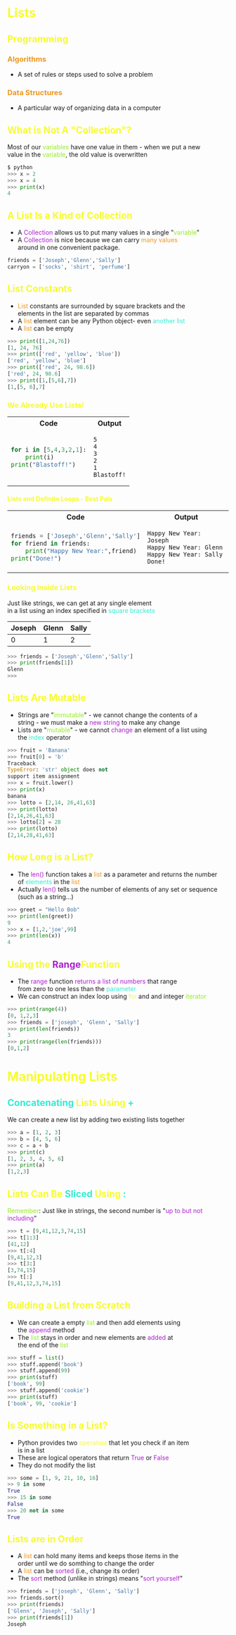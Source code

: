 # <span style="color:#f6fc2d">Lists</span>

## <span style="color:#f6fc2d">Programming</span>

### <span style="color:#ed971f">Algorithms</span>

- A set of rules or steps used to solve a problem

### <span style="color:#ed971f">Data Structures</span>

- A particular way of organizing data in a computer

## <span style="color:#f6fc2d">What is Not A "Collection"?</span>

Most of our <span style="color: #94ed1f">variables</span> have one value in them - when we put a new <br>
value in the <span style="color: #94ed1f">variable</span>, the old value is overwritten

```python
$ python
>>> x = 2
>>> x = 4
>>> print(x)
4
```

## <span style="color:#f6fc2d">A List Is a Kind of Collection</span>

- A <span style="color:#ae1fd1">Collection</span> allows us to put many values in a single "<span style="color: #94ed1f">variable</span>"
- A <span style="color:#ae1fd1">Collection</span> is nice because we can carry <span style="color:#ed971f">many values</span><br>
  around in one convenient package.

```python
friends = ['Joseph','Glenn','Sally']
carryon = ['socks', 'shirt', 'perfume']
```

## <span style="color:#f6fc2d">List Constants</span>

- <span style="color:#ed971f">List</span> constants are surrounded by square brackets and the<br>
  elements in the list are separated by commas
- A <span style="color:#ed971f">list</span> element can be any Python object- even <span style="color:#34ebd2">another list</span>
- A <span style="color:#ed971f">list</span> can be empty

```python
>>> print([1,24,76])
[1, 24, 76]
>>> print(['red', 'yellow', 'blue'])
['red', 'yellow', 'blue']
>>> print(['red', 24, 98.6])
['red', 24, 98.6]
>>> print([1,[5,6],7])
[1,[5, 6],7]
```

### <span style="color:#f6fc2d">We Already Use Lists!</span>

<table>
<tr>
<th>Code</th>
<th>Output</th>
</tr>
<tr>
<td>

```python
for i in [5,4,3,2,1]:
    print(i)
print("Blastoff!")
```

</td>
<td>

```
5
4
3
2
1
Blastoff!
```

</td>
</tr>
</table>

#### <span style="color:#f6fc2d">Lists and Definite Loops - Best Pals</span>

<table>
<tr>
<th>Code</th>
<th>Output</th>
</tr>
<tr>
<td>

```python
friends = ['Joseph','Glenn','Sally']
for friend in friends:
    print("Happy New Year:",friend)
print("Done!")
```

</td>
<td>

```
Happy New Year: Joseph
Happy New Year: Glenn
Happy New Year: Sally
Done!
```

</td>
</tr>
</table>

### <span style="color:#f6fc2d">Looking Inside Lists</span>

Just like strings, we can get at any single element<br>
in a list using an index specified in <span style="color:#34ebd2">square brackets</span>

| Joseph | Glenn | Sally |
| ------ | ----- | ----- |
| 0      | 1     | 2     |

```python
>>> friends = ['Joseph','Glenn','Sally']
>>> print(friends[1])
Glenn
>>>
```

## <span style="color:#f6fc2d">Lists Are Mutable</span>

- Strings are "<span style="color: #94ed1f">immutable</span>" - we cannot change the contents of a <br>
  string - we must make a <span style="color:#ae1fd1">new string</span> to make any change
- Lists are "<span style="color: #94ed1f">mutable</span>" - we cannot <span style="color:#ae1fd1">change</span> an element of a list using<br>
  the <span style="color:#34ebd2">index</span> operator

```python
>>> fruit = 'Banana'
>>> fruit[0] = 'b'
Traceback
TypeError: 'str' object does not
support item assignment
>>> x = fruit.lower()
>>> print(x)
banana
>>> lotto = [2,14, 26,41,63]
>>> print(lotto)
[2,14,26,41,63]
>>> lotto[2] = 28
>>> print(lotto)
[2,14,28,41,63]
```

## <span style="color:#f6fc2d">How Long is a List?</span>

- The <span style="color:#ae1fd1">len()</span> function takes a <span style="color:#ed971f">list</span> as a parameter and returns the number<br>
  of <span style="color:#34ebd2">elements</span> in the <span style="color:#ed971f">list</span>
- Actually <span style="color:#ae1fd1">len()</span> tells us the number of elements of any set or sequence<br>
  (such as a string...)

```python
>>> greet = "Hello Bob"
>>> print(len(greet))
9
>>> x = [1,2,'joe',99]
>>> print(len(x))
4
```

## <span style="color:#f6fc2d">Using the </span><span style="color:#ae1fd1">Range</span><span style="color:#f6fc2d">Function</span>

- The <span style="color:#ae1fd1">range</span> function <span style="color:#ae1fd1">returns a list of numbers</span> that range<br>
  from zero to one less than the <span style="color:#34ebd2">parameter</span>
- We can construct an index loop using <span style="color:#f6fc2d">for</span> and and integer <span style="color: #94ed1f">iterator</span>

```python
>>> print(range(4))
[0, 1,2,3]
>>> friends = ['joseph', 'Glenn', 'Sally']
>>> print(len(friends))
3
>>> print(range(len(friends)))
[0,1,2]
```

# <span style="color:#f6fc2d">Manipulating Lists</span>

## <span style="color:#34ebd2">Concatenating </span><span style="color:#f6fc2d">Lists Using </span><span style="color:#34ebd2">+</span>

We can create a new list by adding two existing lists together

```python
>>> a = [1, 2, 3]
>>> b = [4, 5, 6]
>>> c = a + b
>>> print(c)
[1, 2, 3, 4, 5, 6]
>>> print(a)
[1,2,3]
```

## <span style="color:#f6fc2d">Lists Can Be </span><span style="color:#34ebd2">Sliced</span><span style="color:#f6fc2d"> Using </span><span style="color:#34ebd2">:</span>

<span style="color: #94ed1f">Remember</span>: Just like in strings, the second number is "<span style="color:#ae1fd1">up to but not including</span>"

```python
>>> t = [9,41,12,3,74,15]
>>> t[1:3]
[41,12]
>>> t[:4]
[9,41,12,3]
>>> t[3:]
[3,74,15]
>>> t[:]
[9,41,12,3,74,15]
```

## <span style="color:#f6fc2d">Building a List from Scratch</span>

- We can create a empty <span style="color: #94ed1f">list</span> and then add elements using <br>
  the <span style="color:#ae1fd1">append</span> method
- The <span style="color: #94ed1f">list</span> stays in order and new elements are <span style="color:#ae1fd1">added</span> at<br>
  the end of the <span style="color: #94ed1f">list</span>

```python
>>> stuff = list()
>>> stuff.append('book')
>>> stuff.append(99)
>>> print(stuff)
['book', 99]
>>> stuff.append('cookie')
>>> print(stuff)
['book', 99, 'cookie']
```

## <span style="color:#f6fc2d">Is Something in a List?</span>

- Python provides two <span style="color:#f6fc2d">operators</span> that let you check if an item<br>
  is in a list
- These are logical operators that return <span style="color:#ae1fd1">True</span> or <span style="color:#ae1fd1">False</span>
- They do not modify the list

```python
>>> some = [1, 9, 21, 10, 16]
>> 9 in some
True
>>> 15 in some
False
>>> 20 not in some
True
```

## <span style="color:#f6fc2d">Lists are in Order</span>

- A <span style="color:#ed971f">list</span> can hold many items and keeps those items in the <br>
  order until we do somthing to change the order
- A <span style="color:#ed971f">list</span> can be <span style="color:#ae1fd1">sorted</span> (i.e., change its order)
- The <span style="color:#ae1fd1">sort</span> method (unlike in strings) means "<span style="color:#ae1fd1">sort yourself</span>"

```python
>>> friends = ['joseph', 'Glenn', 'Sally']
>>> friends.sort()
>>> print(friends)
['Glenn', 'Joseph', 'Sally']
>>> print(friends[1])
Joseph
```
